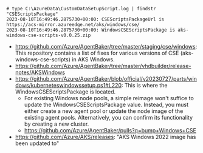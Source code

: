 ```
# type C:\AzureData\CustomDataSetupScript.log | findstr "CSEScriptsPackage"
2023-08-10T16:49:46.2875730+00:00: CSEScriptsPackageUrl is https://acs-mirror.azureedge.net/aks/windows/cse/
2023-08-10T16:49:46.2875730+00:00: WindowsCSEScriptsPackage is aks-windows-cse-scripts-v0.0.25.zip
```

- https://github.com/Azure/AgentBaker/tree/master/staging/cse/windows: This repository contains a list of fixes for various versions of CSE (aks-windows-cse-scripts) in AKS Windows.
- https://github.com/Azure/AgentBaker/tree/master/vhdbuilder/release-notes/AKSWindows
- https://github.com/Azure/AgentBaker/blob/official/v20230727/parts/windows/kuberneteswindowssetup.ps1#L220: This is where the WindowsCSEScriptsPackage is located.
  - For existing Windows node pools, a simple reimage won't suffice to update the WindowsCSEScriptsPackage value. Instead, you must either create a new agent pool or update the node image of the existing agent pools. Alternatively, you can confirm its functionality by creating a new cluster.
  - https://github.com/Azure/AgentBaker/pulls?q=bump+Windows+CSE
- https://github.com/Azure/AKS/releases: "AKS Windows 2022 image has been updated to"

